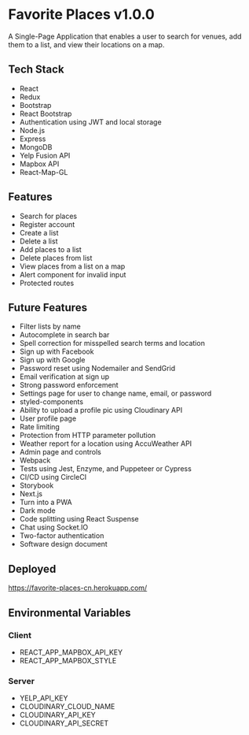 # Favorite Places v1.0.0

A Single-Page Application that enables a user to search for venues, add them to a list, and view their locations on a map.

## Tech Stack

- React
- Redux
- Bootstrap
- React Bootstrap
- Authentication using JWT and local storage
- Node.js
- Express
- MongoDB
- Yelp Fusion API
- Mapbox API
- React-Map-GL

## Features

- Search for places
- Register account
- Create a list
- Delete a list
- Add places to a list
- Delete places from list
- View places from a list on a map
- Alert component for invalid input
- Protected routes

## Future Features

- Filter lists by name
- Autocomplete in search bar
- Spell correction for misspelled search terms and location
- Sign up with Facebook
- Sign up with Google
- Password reset using Nodemailer and SendGrid
- Email verification at sign up
- Strong password enforcement
- Settings page for user to change name, email, or password
- styled-components
- Ability to upload a profile pic using Cloudinary API
- User profile page
- Rate limiting
- Protection from HTTP parameter pollution
- Weather report for a location using AccuWeather API
- Admin page and controls
- Webpack
- Tests using Jest, Enzyme, and Puppeteer or Cypress
- CI/CD using CircleCI
- Storybook
- Next.js
- Turn into a PWA
- Dark mode
- Code splitting using React Suspense
- Chat using Socket.IO
- Two-factor authentication
- Software design document

## Deployed

<https://favorite-places-cn.herokuapp.com/>

## Environmental Variables

### Client

- REACT_APP_MAPBOX_API_KEY
- REACT_APP_MAPBOX_STYLE

### Server

- YELP_API_KEY
- CLOUDINARY_CLOUD_NAME
- CLOUDINARY_API_KEY
- CLOUDINARY_API_SECRET
